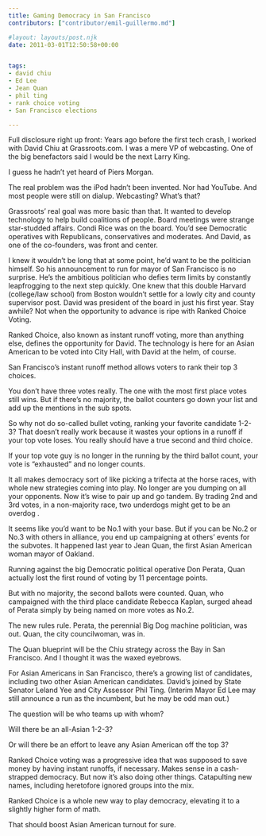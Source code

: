 ```yaml
---
title: Gaming Democracy in San Francisco
contributors: ["contributor/emil-guillermo.md"]

#layout: layouts/post.njk
date: 2011-03-01T12:50:58+00:00


tags:
- david chiu
- Ed Lee
- Jean Quan
- phil ting
- rank choice voting
- San Francisco elections

---
```


Full disclosure right up front: Years ago before the first tech crash, I worked with David Chiu at Grassroots.com. I was a mere VP of webcasting.  One of the big benefactors said I would be the next Larry King.

I guess he hadn’t yet heard of Piers Morgan.  

The real problem was the iPod hadn’t been invented. Nor had YouTube. And most people were still on dialup. Webcasting? What’s that?  

Grassroots’ real goal was more basic than that. It wanted to develop technology to help build coalitions of people. Board meetings were strange star-studded affairs. Condi Rice was on the board. You’d see Democratic operatives with Republicans, conservatives and moderates. And David, as one of the co-founders, was front and center.

I knew it wouldn’t be long that at some point, he’d want to be the politician himself. So his announcement to run for mayor of San Francisco is no surprise. He’s the ambitious politician who defies term limits by constantly leapfrogging to the next step quickly.  One knew that this double Harvard (college/law school) from Boston wouldn’t settle for a lowly city and county supervisor post.  David was president of the board in just his first year. Stay awhile? Not when the opportunity to advance is ripe with Ranked Choice Voting.

Ranked Choice, also known as instant runoff voting, more than anything else, defines the opportunity for David. The technology is here for an Asian American to be voted into City Hall, with David at the helm, of course.

San Francisco’s instant runoff method allows voters to rank their top 3 choices. 

You don’t have three votes really. The one with the most first place votes still wins. But if there’s no majority, the ballot counters go down your list and add up the mentions in the sub spots.  

So why not do so-called bullet voting, ranking your favorite candidate 1-2-3?  That doesn’t really work because it wastes your options in a runoff if your top vote loses. You really should have a true second and third choice. 

If your top vote guy is no longer in the running by the third ballot count, your vote is “exhausted” and no longer counts.

It all makes democracy sort of like picking a trifecta at the horse races, with whole new strategies coming into play. No longer are you dumping on all your opponents. Now it’s wise to pair up and go tandem. By trading 2nd and 3rd votes, in a non-majority race, two underdogs might get to be an overdog . 

It seems like you’d want to be No.1 with your base. But if you can be No.2 or No.3 with others in alliance, you end up campaigning at others’ events for the subvotes.  It happened last year to Jean Quan, the first Asian American woman mayor of Oakland.

Running against the big Democratic political operative Don Perata, Quan actually lost the first round of voting by 11 percentage points.

But with no majority, the second ballots were counted. Quan, who campaigned with the third place candidate Rebecca Kaplan, surged ahead of Perata simply by being named on more votes as No.2. 

The new rules rule. Perata, the perennial Big Dog machine politician, was out. Quan, the city councilwoman, was in.

The Quan blueprint will be the Chiu strategy across the Bay in San Francisco. And I thought it was the waxed eyebrows.

For Asian Americans in San Francisco, there’s a growing list of candidates, including two other Asian American candidates.  David’s joined by State Senator Leland Yee and City Assessor Phil Ting.  (Interim Mayor Ed Lee may still announce a run as the incumbent, but he may be odd man out.) 

The question will be who teams up with whom? 

Will there be an all-Asian 1-2-3? 

Or will there be an effort to leave any Asian American off the top 3? 

Ranked Choice voting was a progressive idea that was supposed to save money by having instant runoffs, if necessary. Makes sense in a cash-strapped democracy. But now it’s also doing other things. Catapulting new names, including heretofore ignored groups into the mix. 

Ranked Choice is a whole new way to play democracy, elevating it to a slightly higher form of math.  

That should boost Asian American turnout for sure.
